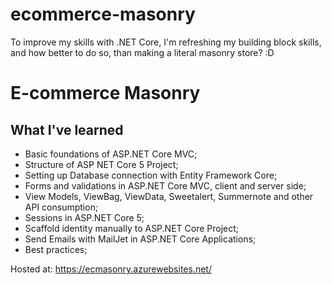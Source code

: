# ecommerce-masonry #
To improve my skills with .NET Core, I'm refreshing my building block skills, and how better to do so, than making a literal masonry store? :D


# E-commerce Masonry #

## What I've learned ##

- Basic foundations of ASP.NET Core MVC;
- Structure of ASP NET Core 5 Project;
- Setting up Database connection with Entity Framework Core;
- Forms and validations in ASP.NET Core MVC, client and server side;
- View Models, ViewBag, ViewData, Sweetalert, Summernote and other API consumption;
- Sessions in ASP.NET Core 5;
- Scaffold identity manually to ASP.NET Core Project;
- Send Emails with MailJet in ASP.NET Core Applications;
- Best practices;


Hosted at: https://ecmasonry.azurewebsites.net/
